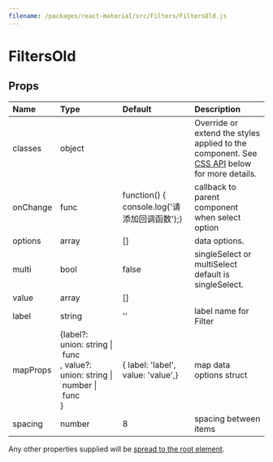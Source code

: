 ```yaml
---
filename: /packages/react-material/src/Filters/FiltersOld.js
---
```


<!--- This documentation is automatically generated, do not try to edit it. -->

# FiltersOld



## Props

| Name | Type | Default | Description |
|:-----|:-----|:--------|:------------|
| <span class="prop-name">classes</span> | <span class="prop-type">object |  | Override or extend the styles applied to the component. See [CSS API](#css-api) below for more details. |
| <span class="prop-name">onChange</span> | <span class="prop-type">func | <span class="prop-default">function() {  console.log('请添加回调函数');}</span> | callback to parent component when select option |
| <span class="prop-name">options</span> | <span class="prop-type">array | <span class="prop-default">[]</span> | data options. |
| <span class="prop-name">multi</span> | <span class="prop-type">bool | <span class="prop-default">false</span> | singleSelect or multiSelect default is singleSelect. |
| <span class="prop-name">value</span> | <span class="prop-type">array | <span class="prop-default">[]</span> |  |
| <span class="prop-name">label</span> | <span class="prop-type">string | <span class="prop-default">''</span> | label name for Filter |
| <span class="prop-name">mapProps</span> | <span class="prop-type">{label?: union:&nbsp;string&nbsp;&#124;<br>&nbsp;func<br>, value?: union:&nbsp;string&nbsp;&#124;<br>&nbsp;number&nbsp;&#124;<br>&nbsp;func<br>} | <span class="prop-default">{  label: 'label',  value: 'value',}</span> | map data options struct |
| <span class="prop-name">spacing</span> | <span class="prop-type">number | <span class="prop-default">8</span> | spacing between items |

Any other properties supplied will be [spread to the root element](/guides/api#spread).


